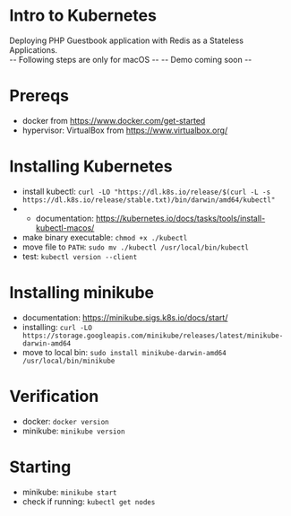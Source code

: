 # Intro to Kubernetes
Deploying PHP Guestbook application with Redis as a Stateless Applications.\
-- Following steps are only for macOS -- 
-- Demo coming soon -- 


# Prereqs
- docker from https://www.docker.com/get-started
- hypervisor: VirtualBox from https://www.virtualbox.org/

# Installing Kubernetes
- install kubectl: `curl -LO "https://dl.k8s.io/release/$(curl -L -s https://dl.k8s.io/release/stable.txt)/bin/darwin/amd64/kubectl" `
- - documentation: https://kubernetes.io/docs/tasks/tools/install-kubectl-macos/
- make binary executable: `chmod +x ./kubectl`
- move file to `PATH`: `sudo mv ./kubectl /usr/local/bin/kubectl`
- test: `kubectl version --client`

# Installing minikube
- documentation: https://minikube.sigs.k8s.io/docs/start/
- installing: `curl -LO https://storage.googleapis.com/minikube/releases/latest/minikube-darwin-amd64`
- move to local bin: `sudo install minikube-darwin-amd64 /usr/local/bin/minikube`

# Verification
- docker: `docker version`
- minikube: `minikube version`

# Starting
- minikube: `minikube start`
- check if running: `kubectl get nodes`
